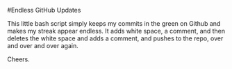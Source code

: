 #Endless GitHub Updates

This little bash script simply keeps my commits in the green on Github and makes my streak appear endless. It adds white space, a comment, and then deletes the white space and adds a comment, and pushes to the repo, over and over and over again.

Cheers.